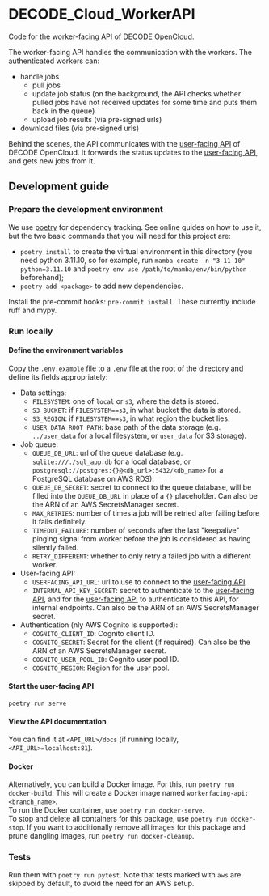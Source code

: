 # DECODE_Cloud_WorkerAPI

Code for the worker-facing API of [DECODE OpenCloud](https://github.com/ries-lab/DECODE_Cloud_Documentation).  

The worker-facing API handles the communication with the workers.
The authenticated workers can:
 * handle jobs
   * pull jobs
   * update job status (on the background, the API checks whether pulled jobs have not received updates for some time and puts them back in the queue)
   * upload job results (via pre-signed urls)
 * download files (via pre-signed urls)

Behind the scenes, the API communicates with the [user-facing API](https://github.com/ries-lab/DECODE_Cloud_UserAPI) of DECODE OpenCloud.
It forwards the status updates to the [user-facing API](https://github.com/ries-lab/DECODE_Cloud_UserAPI), and gets new jobs from it.

## Development guide

### Prepare the development environment
We use [poetry](https://python-poetry.org/) for dependency tracking.
See online guides on how to use it, but the two basic commands that you will need for this project are:
 - `poetry install` to create the virtual environment in this directory (you need python 3.11.10, so for example, run `mamba create -n "3-11-10" python=3.11.10` and `poetry env use /path/to/mamba/env/bin/python` beforehand);
 - `poetry add <package>` to add new dependencies.

Install the pre-commit hooks: `pre-commit install`.
These currently include ruff and mypy.

### Run locally

#### Define the environment variables
Copy the `.env.example` file to a `.env` file at the root of the directory and define its fields appropriately:
 - Data settings:
   - `FILESYSTEM`: one of `local` or `s3`, where the data is stored.
   - `S3_BUCKET`: if `FILESYSTEM==s3`, in what bucket the data is stored.
   - `S3_REGION`: if `FILESYSTEM==s3`, in what region the bucket lies.
   - `USER_DATA_ROOT_PATH`: base path of the data storage (e.g. `../user_data` for a local filesystem, or `user_data` for S3 storage).
 - Job queue:
   - `QUEUE_DB_URL`: url of the queue database (e.g. `sqlite:///./sql_app.db` for a local database, or `postgresql://postgres:{}@<db_url>:5432/<db_name>` for a PostgreSQL database on AWS RDS).
   - `QUEUE_DB_SECRET`: secret to connect to the queue database, will be filled into the `QUEUE_DB_URL` in place of a `{}` placeholder. Can also be the ARN of an AWS SecretsManager secret.
   - `MAX_RETRIES`: number of times a job will be retried after failing before it fails definitely.
   - `TIMEOUT_FAILURE`: number of seconds after the last "keepalive" pinging signal from worker before the job is considered as having silently failed.
   - `RETRY_DIFFERENT`: whether to only retry a failed job with a different worker.
 - User-facing API:
   - `USERFACING_API_URL`: url to use to connect to the [user-facing API](https://github.com/ries-lab/DECODE_Cloud_UserAPI).
   - `INTERNAL_API_KEY_SECRET`: secret to authenticate to the [user-facing API](https://github.com/ries-lab/DECODE_Cloud_UserAPI), and for the [user-facing API](https://github.com/ries-lab/DECODE_Cloud_UserAPI) to authenticate to this API, for internal endpoints. Can also be the ARN of an AWS SecretsManager secret.
 - Authentication (nly AWS Cognito is supported):
   - `COGNITO_CLIENT_ID`: Cognito client ID.
   - `COGNITO_SECRET`: Secret for the client (if required). Can also be the ARN of an AWS SecretsManager secret.
   - `COGNITO_USER_POOL_ID`: Cognito user pool ID.
   - `COGNITO_REGION`: Region for the user pool.

#### Start the user-facing API
`poetry run serve`

#### View the API documentation
You can find it at `<API_URL>/docs` (if running locally, `<API_URL>=localhost:81`).

#### Docker
Alternatively, you can build a Docker image.
For this, run `poetry run docker-build`:
This will create a Docker image named `workerfacing-api:<branch_name>`.  
To run the Docker container, use `poetry run docker-serve`.  
To stop and delete all containers for this package, use `poetry run docker-stop`.
If you want to additionally remove all images for this package and prune dangling images, run `poetry run docker-cleanup`.

### Tests
Run them with `poetry run pytest`.
Note that tests marked with `aws` are skipped by default, to avoid the need for an AWS setup.
